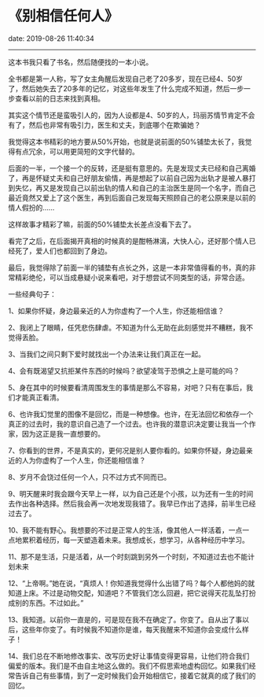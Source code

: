 # 《别相信任何人》
date: 2019-08-26 11:40:34

---
这本书我只看了书名，然后随便找的一本小说。

全书都是第一人称，写了女主角醒后发现自己老了20多岁，现在已经4、50岁了，然后她失去了20多年的记忆，对这些年发生了什么完成不知道，然后一步一步查看以前的日志来找到真相。

其实这个情节还是蛮吸引人的，因为人设都是4、50岁的人，玛丽苏情节肯定不会有了，然后也非常有吸引力，医生和丈夫，到底哪个在欺骗她？

我觉得这本书精彩的地方要从50%开始，也就是说前面的50%铺垫太长了，我觉得有点冗余，可以用更简短的文字代替的。

后面的一半，一个接一个的反转，还是挺有意思的。先是发现丈夫已经和自己离婚了，再是怀疑丈夫和自己好朋友偷情，再是想起了以前自己因为出轨才是被人暴打到失忆，再又是发现自己以前出轨的情人和自己的主治医生是同一个名字，而自己最近竟然又爱上了这个医生，再到后面自己发现每天照顾自己的老公原来是以前的情人假扮的……

这样故事才精彩了嘛，前面的50%铺垫太长差点没看下去了。

看完了之后，在后面揭开真相的时候真的是酣畅淋漓，大快人心，还好那个情人已经死了，爱人们也都回到了身边。

最后，我觉得除了前面一半的铺垫有点长之外，这是一本非常值得看的书，真的非常精彩绝伦，可以当成悬疑小说来看吧，对于想尝试不同类型的话，非常合适。

一些经典句子：

1、如果你怀疑，身边最亲近的人为你虚构了一个人生，你还能相信谁？

2、我闭上了眼睛，任凭悲伤肆虐。不知道为什么无助在此刻感觉并不糟糕，我不觉得丢脸。

3、当我们之间只剩下爱时就找出一个办法来让我们真正在一起。

4、会有既渴望又抗拒某件东西的时候吗？欲望凌驾于恐惧之上是可能的吗？

5、身在其中的时候要看清周围发生的事情是那么不容易，对吧？只有在事后，我们才能真正看清。

6、也许我幻觉里的图像不是回忆，而是一种想像。也许，在无法回忆和依存一个真正的过去时，我的意识自己造了一个过去。也许我的潜意识决定要让我当一个作家，因为这正是我一直想要的。

7、你看到的世界，不是真实的，更何况是别人要你看的。如果你怀疑，身边最亲近的人为你虚构了一个人生，你还能相信谁？

8、岁月不会饶过任何一个人，只不过方式不同而已。

9、明天醒来时我会跟今天早上一样，以为自己还是个小孩，以为还有一生的时间去作出各种选择。然后我会再一次地发现我错了。我早已作出了选择，前半生已经过去了。

10、我不能有野心。我想要的不过是正常人的生活，像其他人一样活着，一点一点地累积着经历，每一天塑造着未来。我想成长，想学习，从各种经历中学习。

11、那不是生活，只是活着，从一个时刻跳到另外一个时刻，不知道过去也不能计划未来

12、“上帝啊。”她在说，“真烦人！你知道我觉得什么出错了吗？每个人都他妈的就知道上床。不过是动物交配，知道吧？不管我们怎么回避，把它说得天花乱坠打扮成别的东西。不过如此。”

13、我知道。以前你一直是的，可是现在我不在确定了。你变了。自从出了事以后，这些年你变了。有时候我不知道你是谁，每天我醒来不知道你会变成什么样子！

14、我们总在不断地修改事实、改写历史好让事情变得更容易，让他们符合我们偏爱的版本。我们是不由自主地这么做的。我们不假思索地虚构回忆。如果我们经常告诉自己有些事情，到了一定时候我们会开始相信它，接着它就真的成了我们的回忆。